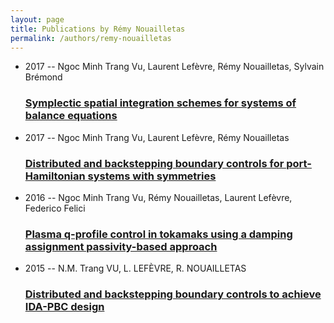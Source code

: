 ```yaml
---
layout: page
title: Publications by Rémy Nouailletas
permalink: /authors/remy-nouailletas
---
```


<ul class="post-list">
<li><span class='post-meta'>2017 -- Ngoc Minh Trang Vu, Laurent Lefèvre, Rémy Nouailletas, Sylvain Brémond</span><h3><a class='post-link' href="{{ site.baseurl }}/symplectic-spatial-integration-schemes-for-systems-of-balance-equations">Symplectic spatial integration schemes for systems of balance equations</a></h3></li>
<li><span class='post-meta'>2017 -- Ngoc Minh Trang Vu, Laurent Lefèvre, Rémy Nouailletas</span><h3><a class='post-link' href="{{ site.baseurl }}/distributed-and-backstepping-boundary-controls-for-port-hamiltonian-systems-with-symmetries">Distributed and backstepping boundary controls for port-Hamiltonian systems with symmetries</a></h3></li>
<li><span class='post-meta'>2016 -- Ngoc Minh Trang Vu, Rémy Nouailletas, Laurent Lefèvre, Federico Felici</span><h3><a class='post-link' href="{{ site.baseurl }}/plasma-q-profile-control-in-tokamaks-using-a-damping-assignment-passivity-based-approach">Plasma q-profile control in tokamaks using a damping assignment passivity-based approach</a></h3></li>
<li><span class='post-meta'>2015 -- N.M. Trang VU, L. LEFÈVRE, R. NOUAILLETAS</span><h3><a class='post-link' href="{{ site.baseurl }}/distributed-and-backstepping-boundary-controls-to-achieve-ida-pbc-design">Distributed and backstepping boundary controls to achieve IDA-PBC design</a></h3></li>

</ul>
